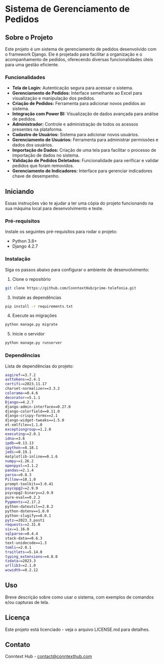 # Sistema de Gerenciamento de Pedidos

## Sobre o Projeto

Este projeto é um sistema de gerenciamento de pedidos desenvolvido com o framework Django. Ele é projetado para facilitar a organização e o acompanhamento de pedidos, oferecendo diversas funcionalidades úteis para uma gestão eficiente.

### Funcionalidades

- **Tela de Login:** Autenticação segura para acessar o sistema.
- **Gerenciamento de Pedidos:** Interface semelhante ao Excel para visualização e manipulação dos pedidos.
- **Criação de Pedidos:** Ferramenta para adicionar novos pedidos ao sistema.
- **Integração com Power BI:** Visualização de dados avançada para análise de pedidos.
- **Administrador:** Controle e administração de todos os acessos presentes na plataforma.
- **Cadastro de Usuários:** Sistema para adicionar novos usuários.
- **Gerenciamento de Usuários:** Ferramenta para administrar permissões e dados dos usuários.
- **Importação de Dados:** Criação de uma tela para facilitar o processo de importação de dados no sistema.
- **Validação de Pedidos Deletados:** Funcionalidade para verificar e validar pedidos que foram removidos.
- **Gerenciamento de Indicadores:** Interface para gerenciar indicadores chave de desempenho.

## Iniciando

Essas instruções vão te ajudar a ter uma cópia do projeto funcionando na sua máquina local para desenvolvimento e teste.

### Pré-requisitos

Instale os seguintes pré-requisitos para rodar o projeto:

- Python 3.8+
- Django 4.2.7

### Instalação

Siga os passos abaixo para configurar o ambiente de desenvolvimento:

1. Clone o repositório
```bash
git clone https://github.com/ConntextHub/prime-telefonia.git
```
3. Instale as dependências
```bash
pip install -r requirements.txt
```
4. Execute as migrações
```bash
python manage.py migrate
```
5. Inicie o servidor
```bash
python manage.py runserver
```

### Dependências

Lista de dependências do projeto:
```bash
asgiref==3.7.2
asttokens==2.4.1
certifi==2023.11.17
charset-normalizer==3.3.2
colorama==0.4.6
decorator==5.1.1
Django==4.2.7
django-admin-interface==0.27.0
django-colorfield==0.11.0
django-crispy-forms==2.1
django-widget-tweaks==1.5.0
et-xmlfile==1.1.0
exceptiongroup==1.2.0
executing==2.0.1
idna==3.6
ipdb==0.13.13
ipython==8.18.1
jedi==0.19.1
matplotlib-inline==0.1.6
numpy==1.26.2
openpyxl==3.1.2
pandas==2.1.4
parso==0.8.3
Pillow==10.1.0
prompt-toolkit==3.0.41
psycopg2==2.9.9
psycopg2-binary==2.9.9
pure-eval==0.2.2
Pygments==2.17.2
python-dateutil==2.8.2
python-dotenv==1.0.0
python-slugify==8.0.1
pytz==2023.3.post1
requests==2.31.0
six==1.16.0
sqlparse==0.4.4
stack-data==0.6.3
text-unidecode==1.3
tomli==2.0.1
traitlets==5.14.0
typing_extensions==4.8.0
tzdata==2023.3
urllib3==2.1.0
wcwidth==0.2.12
```

## Uso

Breve descrição sobre como usar o sistema, com exemplos de comandos e/ou capturas de tela.

## Licença

Este projeto está licenciado - veja o arquivo LICENSE.md para detalhes.

## Contato

Conntext Hub - contact@conntexthub.com
